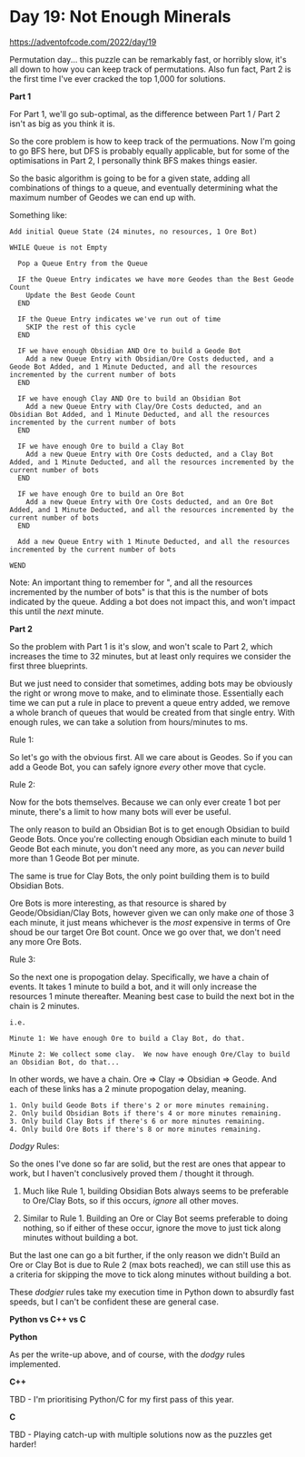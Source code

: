 # Day 19: Not Enough Minerals

https://adventofcode.com/2022/day/19

Permutation day... this puzzle can be remarkably fast, or horribly slow, it's all down to how you can keep track of permutations.  Also fun fact, Part 2 is the first time I've ever cracked the top 1,000 for solutions.

**Part 1**

For Part 1, we'll go sub-optimal, as the difference between Part 1 / Part 2 isn't as big as you think it is.

So the core problem is how to keep track of the permuations.  Now I'm going to go BFS here, but DFS is probably equally applicable, but for some of the optimisations in Part 2, I personally think BFS makes things easier.

So the basic algorithm is going to be for a given state, adding all combinations of things to a queue, and eventually determining what the maximum number of Geodes we can end up with.

Something like:

    Add initial Queue State (24 minutes, no resources, 1 Ore Bot)

    WHILE Queue is not Empty

      Pop a Queue Entry from the Queue

      IF the Queue Entry indicates we have more Geodes than the Best Geode Count
        Update the Best Geode Count
      END

      IF the Queue Entry indicates we've run out of time
        SKIP the rest of this cycle
      END

      IF we have enough Obsidian AND Ore to build a Geode Bot
        Add a new Queue Entry with Obsidian/Ore Costs deducted, and a Geode Bot Added, and 1 Minute Deducted, and all the resources incremented by the current number of bots
      END

      IF we have enough Clay AND Ore to build an Obsidian Bot
        Add a new Queue Entry with Clay/Ore Costs deducted, and an Obsidian Bot Added, and 1 Minute Deducted, and all the resources incremented by the current number of bots
      END

      IF we have enough Ore to build a Clay Bot
        Add a new Queue Entry with Ore Costs deducted, and a Clay Bot Added, and 1 Minute Deducted, and all the resources incremented by the current number of bots
      END

      IF we have enough Ore to build an Ore Bot
        Add a new Queue Entry with Ore Costs deducted, and an Ore Bot Added, and 1 Minute Deducted, and all the resources incremented by the current number of bots
      END

      Add a new Queue Entry with 1 Minute Deducted, and all the resources incremented by the current number of bots

    WEND

Note: An important thing to remember for ", and all the resources incremented by the number of bots" is that this is the number of bots indicated by the queue.  Adding a bot does not impact this, and won't impact this until the *next* minute.

**Part 2**

So the problem with Part 1 is it's slow, and won't scale to Part 2, which increases the time to 32 minutes, but at least only requires we consider the first three blueprints.

But we just need to consider that sometimes, adding bots may be obviously the right or wrong move to make, and to eliminate those.  Essentially each time we can put a rule in place to prevent a queue entry added, we remove a whole branch of queues that would be created from that single entry.  With enough rules, we can take a solution from hours/minutes to ms.

Rule 1:

So let's go with the obvious first.  All we care about is Geodes.  So if you can add a Geode Bot, you can safely ignore *every* other move that cycle.

Rule 2:

Now for the bots themselves.  Because we can only ever create 1 bot per minute, there's a limit to how many bots will ever be useful.

The only reason to build an Obsidian Bot is to get enough Obsidian to build Geode Bots.  Once you're collecting enough Obsidian each minute to build 1 Geode Bot each minute, you don't need any more, as you can *never* build more than 1 Geode Bot per minute.

The same is true for Clay Bots, the only point building them is to build Obsidian Bots.

Ore Bots is more interesting, as that resource is shared by Geode/Obsidian/Clay Bots, however given we can only make *one* of those 3 each minute, it just means whichever is the *most* expensive in terms of Ore shoud be our target Ore Bot count.  Once we go over that, we don't need any more Ore Bots.

Rule 3:

So the next one is propogation delay.  Specifically, we have a chain of events.  It takes 1 minute to build a bot, and it will only increase the resources 1 minute thereafter.  Meaning best case to build the next bot in the chain is 2 minutes.

    i.e.

    Minute 1: We have enough Ore to build a Clay Bot, do that.

    Minute 2: We collect some clay.  We now have enough Ore/Clay to build an Obsidian Bot, do that...

In other words, we have a chain.  Ore => Clay => Obsidian => Geode.  And each of these links has a 2 minute propogation delay, meaning.

    1. Only build Geode Bots if there's 2 or more minutes remaining.
    2. Only build Obsidian Bots if there's 4 or more minutes remaining.
    3. Only build Clay Bots if there's 6 or more minutes remaining.
    4. Only build Ore Bots if there's 8 or more minutes remaining.

*Dodgy* Rules:

So the ones I've done so far are solid, but the rest are ones that appear to work, but I haven't conclusively proved them / thought it through.

1. Much like Rule 1, building Obsidian Bots always seems to be preferable to Ore/Clay Bots, so if this occurs, *ignore* all other moves.

2. Similar to Rule 1.  Building an Ore or Clay Bot seems preferable to doing nothing, so if either of these occur, ignore the move to just tick along minutes without building a bot.

But the last one can go a bit further, if the only reason we didn't Build an Ore or Clay Bot is due to Rule 2 (max bots reached), we can still use this as a criteria for skipping the move to tick along minutes without building a bot.

These *dodgier* rules take my execution time in Python down to absurdly fast speeds, but I can't be confident these are general case.

**Python vs C++ vs C**

**Python**

As per the write-up above, and of course, with the *dodgy* rules implemented.

**C++**

TBD - I'm prioritising Python/C for my first pass of this year.

**C**

TBD - Playing catch-up with multiple solutions now as the puzzles get harder!